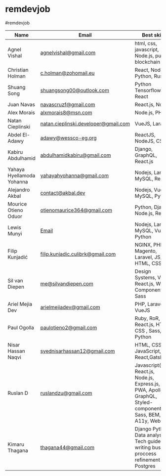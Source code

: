 # remdevjob

#remdevjob

| Name                      | Email                                | Best skills                      | Link                                              | Twitter account                     |
| ------------------------- | ------------------------------------ | -------------------------------- | ------------------------------------------------- | ----------------------------------- |
| Agnel Vishal      | agnelvishal@gmail.com           | html, css, javascript, Node.js, public blockchain| https://agnelvishal.github.io/                       | https://twitter.com/agnelvishal          |
| Christian Holman          | c.holman@zohomail.eu                 | React, Node, Python, Rust        | https://christianholman.me                        | https://twitter.com/0xholman        |
| Shuang Song               | shuangsong00@outlook.com             | Python Tensorflow, JS React      | https://sysghost.me/studio                        | https://twitter.com/Shydevil_Song   |
| Juan Navas                | navascruzf@gmail.com                 | React.js, Node.js                | https://juannavas.dev                             | https://twitter.com/JuanNavasJN     |
| Alex Morais               | alxmorais8@msn.com                   | Node.js, PHP                     | https://linkedin.com/in/alexmorais/               | https://twitter.com/alxhotel        |
| Natan Cieplinski          | natan.cieplinski.developer@gmail.com | VueJS, Laravel                   | https://github.com/NatanCieplinski                | https://twitter.com/NatanCieplinski |
| Abdel El-Adawy            | adawy@wessco-eg.org                  | ReactJS, NodeJS, CSS             | https://www.linkedin.com/in/abdelrahman-el-adawy/ | https://twitter.com/MrViometal      |
| Kabiru Abdulhamid         | abdulhamidkabiru@gmail.com           | Django, GraphQL, React.js        | http://github.com/iamkabiru                       | http://twitter.com/iamkabiru        |
| Yahaya Hyellamoda Yohanna | yahayahyohanna@gmail.com             | Nodejs, Laravel, MySQL, React.js | https://yhyportfolio.netlify.app                  | http://twitter.com/yasholma         |
| Alejandro Akbal           | contact@akbal.dev                    | Nodejs, Vuejs, MySQL, Python     | https://akbal.dev                                 |                                     |
| Mourice Otieno Oduor      | otienomaurice364@gmail.com           | Python, Django, Node.js, React.js| https://twitter.com/Morys0                        | https://twitter.com/Morys0          |
| Lewis Munyi      | [Email](mailto:lewismunyi97@gmail.com)           | Nodejs, Laravel, MySQL, Vue.js, Python| [lewis-munyi.web.app](https://lewis-munyi.web.app)                        | -          |
| Filip Kunjadić      | filip.kunjadic.culibrk@gmail.com          | NGINX, PHP, Magento, Laravel, JS, HTML, CSS | https://filipkunjadic.com                        | https://twitter.com/filipkunjadic     |
| Sil van Diepen      | me@silvandiepen.com          | Design Systems, Vue, React.js, Web Components, Sass | https://silvandiepen.com                        | https://twitter.com/silvandiepen     |
| Ariel Mejia Dev     | arielmejiadev@gmail.com | PHP, Laravel, VueJS | https://arielmejiadev.com | https://twitter.com/ArielMejiaDev |
|Paul Ogolla | paulotieno2@gmail.com | Ruby, RoR, React.js, HTML, CSS , Sass, Js, Python | https://profile.codersrank.io/user/paulzay/ | https://twitter.com/_paulzay_ |
|Nisar Hassan Naqvi | syednisarhassan12@gmail.com | HTML, CSS, JavaScript, React,Gatsby | https://nisar.dev/ | https://twitter.com/nisarhassan12 |
| Ruslan D                  | ruslandzu@gmail.com                    | Javascript(ES6), React.js, Node.js, Express.js, PWA, Apollo GraphQL, Styled-components, Sass, BEM, A11y, Webpack | https://github.com/drumm2k                         | https://twitter.com/drumm2k         |
|Kimaru Thagana               | thagana44@gmail.com                    | Django Python Data analysis Tech guide writing business proccess refinement Postgres | https://github.com/KimaruThagna                         | https://kimaruthagna.github.io/        |
